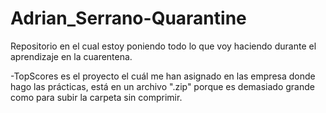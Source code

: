 # Adrian_Serrano-Quarantine
Repositorio en el cual estoy poniendo todo lo que voy haciendo durante el aprendizaje en la cuarentena.

-TopScores es el proyecto el cuál me han asignado en las empresa donde hago las prácticas, está en un archivo ".zip" porque es demasiado grande como para subir la carpeta sin comprimir.
